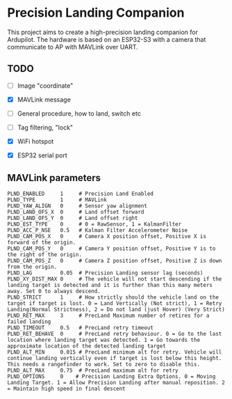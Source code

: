 # Precision Landing Companion

This project aims to create a high-precision landing companion for Ardupilot. The hardware is based on an ESP32-S3 with a camera that communicate to AP with MAVLink over UART.

## TODO
- [ ] Image "coordinate"
- [X] MAVLink message
- [ ] General procedure, how to land, switch etc
- [ ] Tag filtering, "lock" 
- [X] WiFi hotspot
- [X] ESP32 serial port


## MAVLink parameters
```
PLND_ENABLED     1     # Precision Land Enabled
PLND_TYPE        1     # MAVLink
PLND_YAW_ALIGN   0     # Sensor yaw alignment
PLND_LAND_OFS_X  0     # Land offset forward
PLND_LAND_OFS_Y  0     # Land offset right
PLND_EST_TYPE    0     # 0 = RawSensor, 1 = KalmanFilter
PLND_ACC_P_NSE   0.5   # Kalman Filter Accelerometer Noise
PLND_CAM_POS_X   0     # Camera X position offset, Positive X is forward of the origin.
PLND_CAM_POS_Y   0     # Camera Y position offset, Positive Y is to the right of the origin.
PLND_CAM_POS_Z   0     # Camera Z position offset, Positive Z is down from the origin.
PLND_LAG         0.05  # Precision Landing sensor lag (seconds)
PLND_XY_DIST_MAX 0     # The vehicle will not start descending if the landing target is detected and it is further than this many meters away. Set 0 to always descend.
PLND_STRICT      1     # How strictly should the vehicle land on the target if target is lost. 0 = Land Vertically (Not strict), 1 = Retry Landing(Normal Strictness), 2 = Do not land (just Hover) (Very Strict)
PLND_RET_MAX     3     # PrecLand Maximum number of retires for a failed landing
PLND_TIMEOUT     0.5   # PrecLand retry timeout
PLND_RET_BEHAVE  0     # PrecLand retry behaviour. 0 = Go to the last location where landing target was detected. 1 = Go towards the approximate location of the detected landing target
PLND_ALT_MIN     0.015 # PrecLand minimum alt for retry. Vehicle will continue landing vertically even if target is lost below this height. This needs a rangefinder to work. Set to zero to disable this.
PLND_ALT_MAX     0.75  # PrecLand maximum alt for retry
PLND_OPTIONS     0    # Precision Landing Extra Options. 0 = Moving Landing Target. 1 = Allow Precision Landing after manual reposition. 2 = Maintain high speed in final descent
```